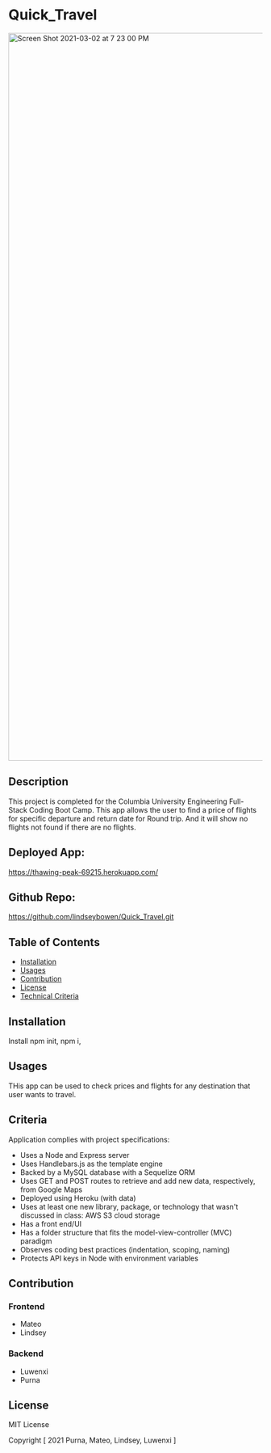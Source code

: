# Quick_Travel
<img width="1440" alt="Screen Shot 2021-03-02 at 7 23 00 PM" src="https://user-images.githubusercontent.com/69695368/109744313-0ee7fb00-7ba0-11eb-919d-09f2bd785813.png">

## Description
This project is completed for the Columbia University Engineering Full-Stack Coding Boot Camp.
This app allows the user to find a price of flights for specific departure and return date for Round trip. And it will show no flights not found if there are no flights.


## Deployed App:
 https://thawing-peak-69215.herokuapp.com/

## Github Repo:
https://github.com/lindseybowen/Quick_Travel.git

## Table of Contents

* [Installation](#installation)
* [Usages](#usages)
* [Contribution](#contribution)
* [License](#license)
* [Technical Criteria](#Criteria)

## Installation

 Install npm init, npm i, 


## Usages
THis app can be used to check prices and flights for any destination that user wants to travel.
## Criteria
Application complies with project specifications:

* Uses a Node and Express server
* Uses Handlebars.js as the template engine
* Backed by a MySQL database with a Sequelize ORM
* Uses GET and POST routes to retrieve and add new data, respectively, from Google Maps
* Deployed using Heroku (with data)
* Uses at least one new library, package, or technology that wasn't discussed in class: AWS S3 cloud storage
* Has a front end/UI
* Has a folder structure that fits the model-view-controller (MVC) paradigm
* Observes coding best practices (indentation, scoping, naming)
* Protects API keys in Node with environment variables

## Contribution

### Frontend 
* Mateo
* Lindsey
### Backend
* Luwenxi
* Purna


## License
MIT License

Copyright [ 2021 Purna, Mateo, Lindsey, Luwenxi ]



